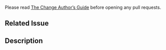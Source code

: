 Please read [The Change Author’s Guide](https://google.github.io/eng-practices/review/developer/) before opening any pull requests.

## Related Issue

## Description

